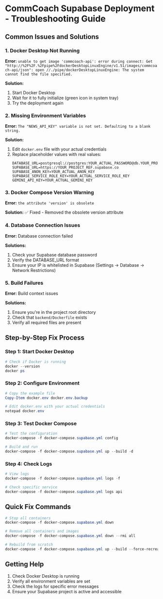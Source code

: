 # CommCoach Supabase Deployment - Troubleshooting Guide

## Common Issues and Solutions

### 1. Docker Desktop Not Running
**Error:** `unable to get image 'commcoach-api': error during connect: Get "http://%2F%2F.%2Fpipe%2FdockerDesktopLinuxEngine/v1.51/images/commcoach-api/json": open //./pipe/dockerDesktopLinuxEngine: The system cannot find the file specified.`

**Solution:**
1. Start Docker Desktop
2. Wait for it to fully initialize (green icon in system tray)
3. Try the deployment again

### 2. Missing Environment Variables
**Error:** `The "NEWS_API_KEY" variable is not set. Defaulting to a blank string.`

**Solution:**
1. Edit `docker.env` file with your actual credentials
2. Replace placeholder values with real values:
   ```env
   DATABASE_URL=postgresql://postgres:YOUR_ACTUAL_PASSWORD@db.YOUR_PROJECT_REF.supabase.co:5432/postgres
   SUPABASE_URL=https://YOUR_PROJECT_REF.supabase.co
   SUPABASE_ANON_KEY=YOUR_ACTUAL_ANON_KEY
   SUPABASE_SERVICE_ROLE_KEY=YOUR_ACTUAL_SERVICE_ROLE_KEY
   GEMINI_API_KEY=YOUR_ACTUAL_GEMINI_KEY
   ```

### 3. Docker Compose Version Warning
**Error:** `the attribute 'version' is obsolete`

**Solution:** ✅ Fixed - Removed the obsolete version attribute

### 4. Database Connection Issues
**Error:** Database connection failed

**Solutions:**
1. Check your Supabase database password
2. Verify the DATABASE_URL format
3. Ensure your IP is whitelisted in Supabase (Settings → Database → Network Restrictions)

### 5. Build Failures
**Error:** Build context issues

**Solutions:**
1. Ensure you're in the project root directory
2. Check that `backend/Dockerfile` exists
3. Verify all required files are present

## Step-by-Step Fix Process

### Step 1: Start Docker Desktop
```powershell
# Check if Docker is running
docker --version
docker ps
```

### Step 2: Configure Environment
```powershell
# Copy the example file
Copy-Item docker.env docker.env.backup

# Edit docker.env with your actual credentials
notepad docker.env
```

### Step 3: Test Docker Compose
```powershell
# Test the configuration
docker-compose -f docker-compose.supabase.yml config

# Build and run
docker-compose -f docker-compose.supabase.yml up --build -d
```

### Step 4: Check Logs
```powershell
# View logs
docker-compose -f docker-compose.supabase.yml logs -f

# Check specific service
docker-compose -f docker-compose.supabase.yml logs api
```

## Quick Fix Commands

```powershell
# Stop all containers
docker-compose -f docker-compose.supabase.yml down

# Remove all containers and images
docker-compose -f docker-compose.supabase.yml down --rmi all

# Rebuild from scratch
docker-compose -f docker-compose.supabase.yml up --build --force-recreate -d
```

## Getting Help

1. Check Docker Desktop is running
2. Verify all environment variables are set
3. Check the logs for specific error messages
4. Ensure your Supabase project is active and accessible
